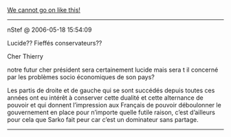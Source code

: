 [We cannot go on like this!](../../../2006/5/we-cannot-go-on-like-this.md)

---
nStef @ 2006-05-18 15:54:09

Lucide?? Fieffés conservateurs??

Cher Thierry

notre futur cher président sera certainement lucide mais sera t il concerné par les problèmes socio économiques de son pays?

Les partis de droite et de gauche qui se sont succédés depuis toutes ces années ont eu intérêt à conserver cette dualité et cette alternance de pouvoir et qui donnent l’impression aux Français de pouvoir déboulonner le gouvernement en place pour n’importe quelle futile raison, c’est d’ailleurs pour cela que Sarko fait peur car c’est un dominateur sans partage.

---

